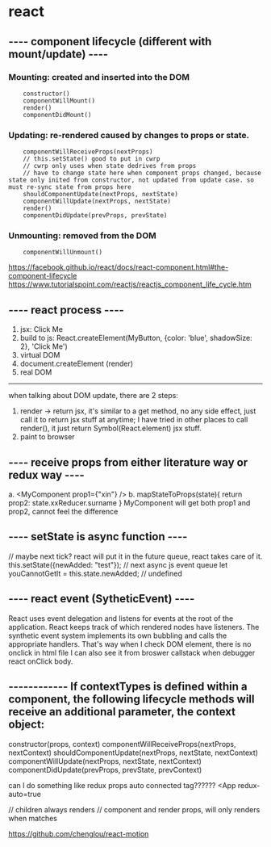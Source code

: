 # react

## ---- component lifecycle (different with mount/update) ----

### Mounting: created and inserted into the DOM

        constructor()
        componentWillMount()
        render()
        componentDidMount()

### Updating: re-rendered caused by changes to props or state.

        componentWillReceiveProps(nextProps)
        // this.setState() good to put in cwrp
        // cwrp only uses when state dedrives from props
        // have to change state here when component props changed, because state only inited from constructor, not updated from update case. so must re-sync state from props here
        shouldComponentUpdate(nextProps, nextState)
        componentWillUpdate(nextProps, nextState)
        render()
        componentDidUpdate(prevProps, prevState)

### Unmounting: removed from the DOM

        componentWillUnmount()
https://facebook.github.io/react/docs/react-component.html#the-component-lifecycle
https://www.tutorialspoint.com/reactjs/reactjs_component_life_cycle.htm

## ---- react process ----

1. jsx: <MyButton color="blue" shadowSize={2}>Click Me</MyButton>
2. build to js: React.createElement(MyButton, {color: 'blue', shadowSize: 2}, 'Click Me')
3. virtual DOM
4. document.createElement (render)
5. real DOM
------------------
when talking about DOM update, there are 2 steps:
1. render -> return jsx, it's similar to a get method, no any side effect, just call it to return jsx stuff at anytime; I have tried in other places to call render(), it just return Symbol(React.element) jsx stuff.
2. paint to browser

## ---- receive props from either literature way or redux way ----

a. <MyComponent prop1={"xin"} />
b. mapStateToProps(state){ return prop2: state.xxReducer.surname }
MyComponent will get both prop1 and prop2, cannot feel the difference


## ---- setState is async function ----

// maybe next tick? react will put it in the future queue, react takes care of it.
this.setState({newAdded: "test"}); // next async js event queue
let youCannotGetIt = this.state.newAdded; // undefined


## ---- react event (SytheticEvent) ----

React uses event delegation and listens for events at the root of the application. 
React keeps track of which rendered nodes have listeners. 
The synthetic event system implements its own bubbling and calls the appropriate handlers.
That's way when I check DOM element, there is no onclick in html file
I can also see it from broswer callstack when debugger react onClick body.


## ------------ If contextTypes is defined within a component, the following lifecycle methods will receive an additional parameter, the context object:

constructor(props, context)
componentWillReceiveProps(nextProps, nextContext)
shouldComponentUpdate(nextProps, nextState, nextContext)
componentWillUpdate(nextProps, nextState, nextContext)
componentDidUpdate(prevProps, prevState, prevContext)



can I do something like redux props auto connected tag?????? <App redux-auto=true


// children always renders
// component and render props, will only renders when matches


https://github.com/chenglou/react-motion

